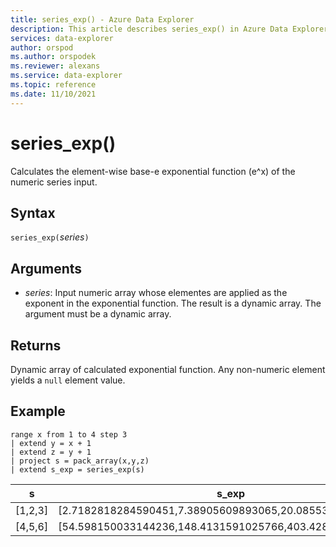 ```yaml
---
title: series_exp() - Azure Data Explorer
description: This article describes series_exp() in Azure Data Explorer.
services: data-explorer
author: orspod
ms.author: orspodek
ms.reviewer: alexans
ms.service: data-explorer
ms.topic: reference
ms.date: 11/10/2021
---
```

# series_exp()

Calculates the element-wise base-e exponential function (e^x) of the numeric series input.

## Syntax

`series_exp(`*series*`)`

## Arguments

* *series*: Input numeric array whose elementes are applied as the exponent in the exponential function. The result is a dynamic array. The argument must be a dynamic array. 

## Returns

Dynamic array of calculated exponential function. Any non-numeric element yields a `null` element value.

## Example

<!-- csl: https://help.kusto.windows.net/Samples -->
```kusto
range x from 1 to 4 step 3
| extend y = x + 1
| extend z = y + 1
| project s = pack_array(x,y,z)
| extend s_exp = series_exp(s)
```

|s|s_exp|
|---|---|
|[1,2,3]|[2.7182818284590451,7.38905609893065,20.085536923187668]|
|[4,5,6]|[54.598150033144236,148.4131591025766,403.42879349273511]|
